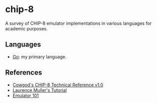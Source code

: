 # chip-8
A survey of CHIP-8 emulator implementations in various languages for academic purposes.

## Languages
- [Go](https://github.com/Jac0bDeal/chip-8/tree/master/go): my primary language.

## References
- [Cowgod's CHIP-8 Technical Reference v1.0](http://devernay.free.fr/hacks/chip8/C8TECH10.HTM)
- [Laurence Muller's Tutorial](http://www.multigesture.net/articles/how-to-write-an-emulator-chip-8-interpreter/)
- [Emulator 101](http://www.emulator101.com/introduction-to-chip-8.html)
